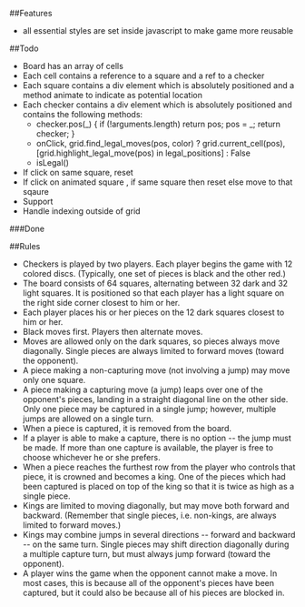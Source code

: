 ##Features
- all essential styles are set inside javascript to make game more reusable



##Todo

- Board has an array of cells
- Each cell contains a reference to a square and a ref to a checker
- Each square contains a div element which is absolutely positioned and a method animate to indicate as potential location
- Each checker contains a div element which is absolutely positioned and contains the following methods:	
	- checker.pos(_) {
        if (!arguments.length) return pos;
        pos = _;
        return checker;
	}
	- onClick, grid.find_legal_moves(pos, color) ? grid.current_cell(pos), [grid.highlight_legal_move(pos) in legal_positions] : False 
	- isLegal()
- If click on same square, reset
- If click on animated square , if same square then reset else move to that sqaure
- Support 
- Handle indexing outside of grid

###Done



##Rules

- Checkers is played by two players. Each player begins the game with 12 colored discs. (Typically, one set of pieces is black and the other red.)
- The board consists of 64 squares, alternating between 32 dark and 32 light squares. It is positioned so that each player has a light square on the right side corner closest to him or her.
- Each player places his or her pieces on the 12 dark squares closest to him or her.
- Black moves first. Players then alternate moves.
- Moves are allowed only on the dark squares, so pieces always move diagonally. Single pieces are always limited to forward moves (toward the opponent).
- A piece making a non-capturing move (not involving a jump) may move only one square.
- A piece making a capturing move (a jump) leaps over one of the opponent's pieces, landing in a straight diagonal line on the other side. Only one piece may be captured in a single jump; however, multiple jumps are allowed on a single turn.
- When a piece is captured, it is removed from the board.
- If a player is able to make a capture, there is no option -- the jump must be made. If more than one capture is available, the player is free to choose whichever he or she prefers.
- When a piece reaches the furthest row from the player who controls that piece, it is crowned and becomes a king. One of the pieces which had been captured is placed on top of the king so that it is twice as high as a single piece.
- Kings are limited to moving diagonally, but may move both forward and backward. (Remember that single pieces, i.e. non-kings, are always limited to forward moves.)
- Kings may combine jumps in several directions -- forward and backward -- on the same turn. Single pieces may shift direction diagonally during a multiple capture turn, but must always jump forward (toward the opponent).
- A player wins the game when the opponent cannot make a move. In most cases, this is because all of the opponent's pieces have been captured, but it could also be because all of his pieces are blocked in.
